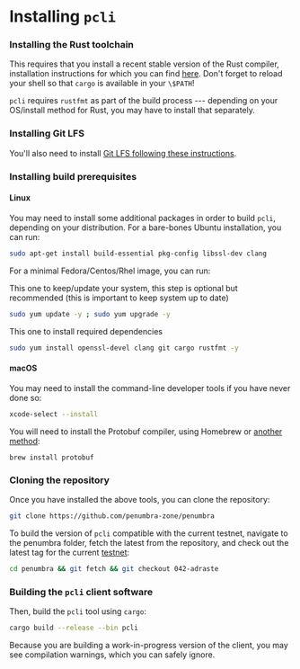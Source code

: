 # Installing `pcli`

### Installing the Rust toolchain

This requires that you install a recent stable version
of the Rust compiler, installation instructions for which you can find
[here](https://www.rust-lang.org/learn/get-started). Don't forget to reload your shell so that
`cargo` is available in your `\$PATH`!

`pcli` requires `rustfmt` as part of the build process --- depending on your
OS/install method for Rust, you may have to install that separately.

### Installing Git LFS

You'll also need to install [Git LFS following these instructions](https://docs.github.com/en/repositories/working-with-files/managing-large-files/installing-git-large-file-storage).

### Installing build prerequisites

#### Linux

You may need to install some additional packages in order to build `pcli`,
depending on your distribution. For a bare-bones Ubuntu installation, you can
run:

```bash
sudo apt-get install build-essential pkg-config libssl-dev clang
```

For a minimal Fedora/Centos/Rhel image, you can run:

This one to keep/update your system, this step is optional but recommended (this is important to keep system up to date)
```bash
sudo yum update -y ; sudo yum upgrade -y
```

This one to install required dependencies
```bash
sudo yum install openssl-devel clang git cargo rustfmt -y
```

#### macOS

You may need to install the command-line developer tools if you have never done
so:
```bash
xcode-select --install
```

You will need to install the Protobuf compiler, using Homebrew or [another
method][protoc-install]:
```
brew install protobuf
```

### Cloning the repository

Once you have installed the above tools, you can clone the repository:

```bash
git clone https://github.com/penumbra-zone/penumbra
```

To build the version of `pcli` compatible with the current testnet, navigate to
the penumbra folder, fetch the latest from the repository, and check out the
latest tag for the current
[testnet](https://github.com/penumbra-zone/penumbra/releases):

```bash
cd penumbra && git fetch && git checkout 042-adraste
```

### Building the `pcli` client software

Then, build the `pcli` tool using `cargo`:

```bash
cargo build --release --bin pcli
```

Because you are building a work-in-progress version of the client, you may see compilation warnings,
which you can safely ignore.

[protoc-install]: https://grpc.io/docs/protoc-installation/
